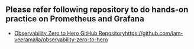 ## Please refer following repository to do hands-on practice on Prometheus and Grafana

<!-- Do refer day1, day2, day3 -->

- [Observability Zero to Hero GitHub Repository](https://github.com/iam-veeramalla/observability-zero-to-hero)https://github.com/iam-veeramalla/observability-zero-to-hero

